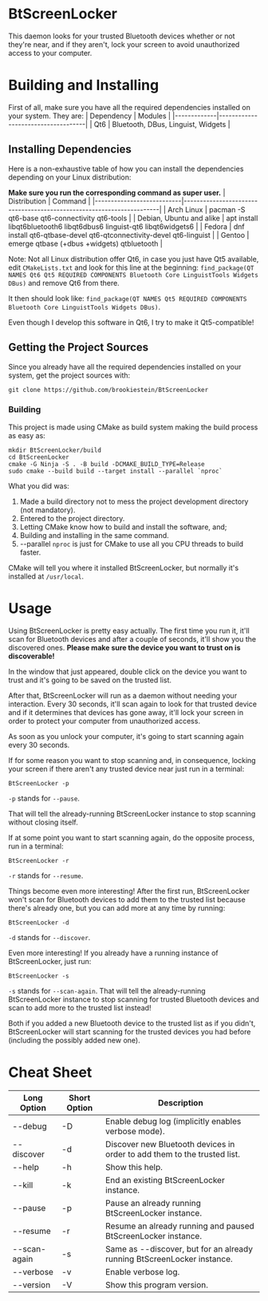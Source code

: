 # BtScreenLocker
This daemon looks for your trusted Bluetooth devices whether or not they're near, and if they aren't, lock your screen to avoid unauthorized access to your computer.

# Building and Installing
First of all, make sure you have all the required dependencies installed on your system. They are:
| Dependency  |  Modules                           |
|-------------|------------------------------------|
| Qt6         | Bluetooth, DBus, Linguist, Widgets |

## Installing Dependencies
Here is a non-exhaustive table of how you can install the dependencies depending on your Linux distribution:

**Make sure you run the corresponding command as super user.**
| Distribution              | Command                                                              |
|---------------------------|----------------------------------------------------------------------|
| Arch Linux                | pacman -S qt6-base qt6-connectivity qt6-tools                        |
| Debian, Ubuntu and alike  | apt install libqt6bluetooth6 libqt6dbus6 linguist-qt6 libqt6widgets6 |
| Fedora                    | dnf install qt6-qtbase-devel qt6-qtconnectivity-devel qt6-linguist   |
| Gentoo                    | emerge qtbase (+dbus +widgets) qtbluetooth                           |

Note: Not all Linux distribution offer Qt6, in case you just have Qt5 available, edit `CMakeLists.txt` and look for this line at the beginning: `find_package(QT NAMES Qt6 Qt5 REQUIRED COMPONENTS Bluetooth Core LinguistTools Widgets DBus)` and remove Qt6 from there.

It then should look like: `find_package(QT NAMES Qt5 REQUIRED COMPONENTS Bluetooth Core LinguistTools Widgets DBus)`.

Even though I develop this software in Qt6, I try to make it Qt5-compatible!
## Getting the Project Sources
Since you already have all the required dependencies installed on your system, get the project sources with:
```
git clone https://github.com/brookiestein/BtScreenLocker
```
### Building
This project is made using CMake as build system making the build process as easy as:
```
mkdir BtScreenLocker/build
cd BtScreenLocker
cmake -G Ninja -S . -B build -DCMAKE_BUILD_TYPE=Release
sudo cmake --build build --target install --parallel `nproc`
```

What you did was:
1. Made a build directory not to mess the project development directory (not mandatory).
2. Entered to the project directory.
3. Letting CMake know how to build and install the software, and;
4. Building and installing in the same command.
5. --parallel `nproc` is just for CMake to use all you CPU threads to build faster.

CMake will tell you where it installed BtScreenLocker, but normally it's installed at `/usr/local`.

# Usage
Using BtScreenLocker is pretty easy actually. The first time you run it, it'll scan for Bluetooth devices and after a couple of seconds, it'll show you the discovered ones. **Please make sure the device you want to trust on is discoverable!**

In the window that just appeared, double click on the device you want to trust and it's going to be saved on the trusted list.

After that, BtScreenLocker will run as a daemon without needing your interaction. Every 30 seconds, it'll scan again to look for that trusted device and if it determines that devices has gone away, it'll lock your screen in order to protect your computer from unauthorized access.

As soon as you unlock your computer, it's going to start scanning again every 30 seconds.

If for some reason you want to stop scanning and, in consequence, locking your screen if there aren't any trusted device near just run in a terminal:
```
BtScreenLocker -p
```
`-p` stands for `--pause`.

That will tell the already-running BtScreenLocker instance to stop scanning without closing itself.

If at some point you want to start scanning again, do the opposite process, run in a terminal:
```
BtScreenLocker -r
```
`-r` stands for `--resume`.

Things become even more interesting! After the first run, BtScreenLocker won't scan for Bluetooth devices to add them to the trusted list because there's already one, but you can add more at any time by running:
```
BtScreenLocker -d
```
`-d` stands for `--discover`.

Even more interesting! If you already have a running instance of BtScreenLocker, just run:
```
BtScreenLocker -s
```
`-s` stands for `--scan-again`.
That will tell the already-running BtScreenLocker instance to stop scanning for trusted Bluetooth devices and scan to add more to the trusted list instead!

Both if you added a new Bluetooth device to the trusted list as if you didn't, BtScreenLocker will start scanning for the trusted devices you had before (including the possibly added new one).

# Cheat Sheet
| Long Option  | Short Option  | Description                                                                 |
|--------------|---------------|-----------------------------------------------------------------------------|
| --debug      | -D            | Enable debug log (implicitly enables verbose mode).                         |
| --discover   | -d            | Discover new Bluetooth devices in order to add them to the trusted list.    |
| --help       | -h            | Show this help.                                                             |
| --kill       | -k            | End an existing BtScreenLocker instance.                                    |
| --pause      | -p            | Pause an already running BtScreenLocker instance.                           |
| --resume     | -r            | Resume an already running and paused BtScreenLocker instance.               |
| --scan-again | -s            | Same as --discover, but for an already running BtScreenLocker instance.     |
| --verbose    | -v            | Enable verbose log.                                                         |
| --version    | -V            | Show this program version.                                                  |
